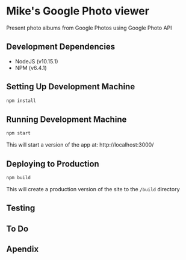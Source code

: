 # Mike's Google Photo viewer

Present photo albums from Google Photos using Google Photo API

## Development Dependencies

- NodeJS (v10.15.1)
- NPM (v6.4.1)

## Setting Up Development Machine

```bash
npm install
```

## Running Development Machine

```bash
npm start
```

This will start a version of the app at:
http://localhost:3000/

## Deploying to Production

```bash
npm build
```

This will create a production version of the site to the `/build` directory



## Testing


## To Do



## Apendix